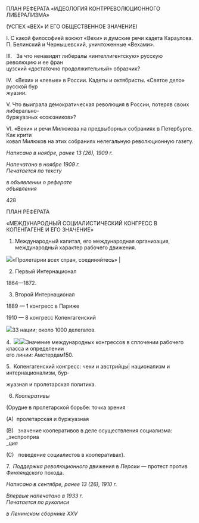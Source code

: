 ПЛАН РЕФЕРАТА «ИДЕОЛОГИЯ КОНТРРЕВОЛЮЦИОННОГО ЛИБЕРАЛИЗМА»

(УСПЕХ «ВЕХ» И ЕГО ОБЩЕСТВЕННОЕ ЗНАЧЕНИЕ)

I. С какой философией воюют «Вехи» и думские речи кадета Караулова. П. Белинский и Чернышевский, уничтоженные «Вехами».

III.   За что ненавидят либералы «интеллигентскую» русскую революцию и ее фран­  
цузский «достаточно продолжительный» образчик?

IV.  «Вехи» и «левые» в России. Кадеты и октябристы. «Святое дело» русской бур­  
жуазии.

V. Что выиграла демократическая революция в России, потеряв своих либерально-  
буржуазных «союзников»?

VI. «Вехи» и речи Милюкова на предвыборных собраниях в Петербурге. Как крити­  
ковал Милюков на этих собраниях нелегальную революционную газету.

_Написано в ноябре,_ _ранее 13 (26), 1909 г._

_Напечатано в ноябре 1909 г.                                                                Печатается по тексту_

_в объявлении о реферате_                                                                              _объявления_

  

428

ПЛАН РЕФЕРАТА

«МЕЖДУНАРОДНЫЙ СОЦИАЛИСТИЧЕСКИЙ КОНГРЕСС В КОПЕНГАГЕНЕ И ЕГО ЗНАЧЕНИЕ»

1. Международный капитал, его международная организация, международный характер рабочего движения.

![](file:///C:/Users/bot32/AppData/Local/Temp/msohtmlclip1/01/clip_image001.png)«Пролетарии _всех_ стран, соединяйтесь» |

2. Первый Интернационал

1864—1872.

3. Второй Интернационал

1889 — 1 конгресс в Париже

1910 — 8 конгресс Копенгагенский

![](file:///C:/Users/bot32/AppData/Local/Temp/msohtmlclip1/01/clip_image002.png)33 нации; около 1000 делегатов.

4.  ![](file:///C:/Users/bot32/AppData/Local/Temp/msohtmlclip1/01/clip_image003.png)![](file:///C:/Users/bot32/AppData/Local/Temp/msohtmlclip1/01/clip_image004.png)Значение международных конгрессов в сплочении рабочего класса и определении  
его линии: Амстердам150.

5.  Копенгагенский конгресс: чехи и австрийцы| национализм и интернационализм, бур-

жуазная и пролетарская политика.

6. _Кооперативы_

(Орудие в пролетарской борьбе: точка зрения

(A)  пролетарская и буржуазная

(B)   значение кооперативов в деле осуществления социализма: _экспроприа­  
__ция_

(C)   поведение социалистов в кооперативах).

7.  _Поддержка революционного_ движения в _Персии_ — протест против  
_Финляндского_ похода.

_Написано в сентябре,_ _ранее 13 (26), 1910 г._

_Впервые напечатано в 1933 г.                                                             Печатается по рукописи_

_в Ленинском сборнике_ _XXV_